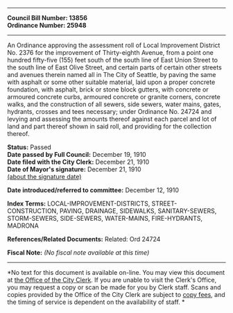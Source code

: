* * * * *  
  
**Council Bill Number: [](#h0)[](#h2)13856**   
**Ordinance Number: 25948**  
  
* * * * *  
  
An Ordinance approving the assessment roll of Local Improvement District No. 2376 for the improvement of Thirty-eighth Avenue, from a point one hundred fifty-five (155) feet south of the south line of East Union Street to the south line of East Olive Street, and certain parts of certain other streets and avenues therein named all in The City of Seattle, by paving the same with asphalt or some other suitable material, laid upon a proper concrete foundation, with asphalt, brick or stone block gutters, with concrete or armoured concrete curbs, armoured concrete or granite corners, concrete walks, and the construction of all sewers, side sewers, water mains, gates, hydrants, crosses and tees necessary; under Ordinance No. 24724 and levying and assessing the amounts thereof against each parcel and lot of land and part thereof shown in said roll, and providing for the collection thereof.  
  
**Status:** Passed   
**Date passed by Full Council:** December 19, 1910   
**Date filed with the City Clerk:** December 21, 1910   
**Date of Mayor's signature:** December 21, 1910   
[(about the signature date)](/~public/approvaldate.htm)   
  
  
**Date introduced/referred to committee:** December 12, 1910   
  
**Index Terms:** LOCAL-IMPROVEMENT-DISTRICTS, STREET-CONSTRUCTION, PAVING, DRAINAGE, SIDEWALKS, SANITARY-SEWERS, STORM-SEWERS, SIDE-SEWERS, WATER-MAINS, FIRE-HYDRANTS, MADRONA  
  
**References/Related Documents:** Related: Ord 24724  
  
**Fiscal Note:** *(No fiscal note available at this time)*  
  
* * * * *  
  
*No text for this document is available on-line. You may view this document at [the Office of the City Clerk](http://www.seattle.gov/leg/clerk/contactUs.htm). If you are unable to visit the Clerk's Office, you may request a copy or scan be made for you by Clerk staff. Scans and copies provided by the Office of the City Clerk are subject to [copy fees](http://clerk.seattle.gov/~public/clerkfees.htm), and the timing of service is dependent on the availability of staff. *  
  
  
